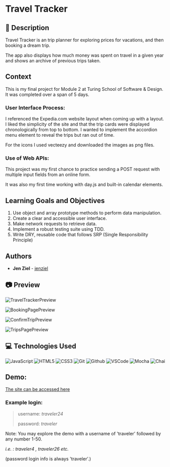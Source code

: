 # Travel Tracker
## 📝 Description
Travel Tracker is an trip planner for exploring prices for vacations, and then booking a dream trip.

The app also displays how much money was spent on travel in a given year and shows an archive of previous trips taken.

## Context
This is my final project for Module 2 at Turing School of Software & Design.  It was completed over a span of 5 days.

### User Interface Process: 

I referenced the Expedia.com website layout when coming up with a layout.  I liked the simplicity of the site and that the trip cards were displayed chronologically from top to bottom.  I wanted to implement the accordion menu element to reveal the trips but ran out of time.  

For the icons I used vecteezy and downloaded the images as png files. 

### Use of Web APIs:  

This project was my first chance to practice sending a POST request with multiple input fields from an online form. 

It was also my first time working with day.js and built-in calendar elements.


## Learning Goals and Objectives
1. Use object and array prototype methods to perform data manipulation. 
2. Create a clear and accessible user interface. 
3. Make network requests to retrieve data. 
4. Implement a robust testing suite using TDD.
5. Write DRY, reusable code that follows SRP (Single Responsibility Principle)


## Authors
* **Jen Ziel** -  [jenziel](https://github.com/jenziel)

## 📷 Preview
![TravelTrackerPreview](https://user-images.githubusercontent.com/130857864/259486211-974af934-4bf9-4170-9e8c-635f98c9aade.png)

![BookingPagePreview](https://user-images.githubusercontent.com/130857864/259487144-7163c187-27a2-4298-aef2-068c85f3f0d0.png)

![ConfirmTripPreview](https://user-images.githubusercontent.com/130857864/259488569-908ce928-f78b-4f3c-a050-34e945b21196.png)


![TripsPagePreview](https://user-images.githubusercontent.com/130857864/259487207-9d7d5cc4-9fa3-4ac9-ae37-3685859f1dfb.png)

## 💻 Technologies Used
![JavaScript](https://img.shields.io/badge/JavaScript-F7DF1E?style=for-the-badge&logo=javascript&logoColor=black)
![HTML5](https://img.shields.io/badge/html5-%23E34F26.svg?style=for-the-badge&logo=html5&logoColor=white)
![CSS3](https://img.shields.io/badge/-CSS-05122A?style=flat&logo=css3)
![Git](https://img.shields.io/badge/-Git-05122A?style=flat&logo=git)
![Github](https://img.shields.io/badge/-GitHub-05122A?style=flat&logo=github)
![VSCode](https://img.shields.io/badge/-VS_Code-05122A?style=flat&logo=visualstudio)
![Mocha](https://img.shields.io/badge/mocha.js-323330?style=for-the-badge&logo=mocha&logoColor=Brown)
![Chai](https://img.shields.io/badge/chai.js-323330?style=for-the-badge&logo=chai&logoColor=red)

## Demo:
[The site can be accessed here](https://jenziel.github.io/travel-tracker/)  

### Example login:
> username: *traveler24* 
> 
> password: *traveler*
> 
 Note: You may explore the demo with a username of 'traveler' followed by any number 1-50.

*i.e. : traveler4 , traveler26 etc.* 

(password login info is always 'traveler'.)